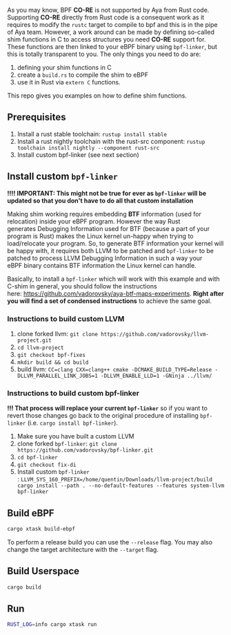 As you may know, BPF **CO-RE** is not supported by Aya from Rust code.
Supporting **CO-RE** directly from Rust code is a consequent work as it requires
to modify the `rustc` target to compile to bpf and this is in the pipe of Aya team.
However, a work around can be made by defining so-called shim functions in C
to access structures you need **CO-RE** support for. These functions are
then linked to your eBPF binary using `bpf-linker`, but this is totally
transparent to you. The only things you need to do are:
1. defining your shim functions in C
1. create a `build.rs` to compile the shim to eBPF
1. use it in Rust via `extern C` functions. 

This repo gives you examples on how to define shim functions.

## Prerequisites

1. Install a rust stable toolchain: `rustup install stable`
1. Install a rust nightly toolchain with the rust-src component: `rustup toolchain install nightly --component rust-src`
1. Install custom bpf-linker (see next section)

## Install custom `bpf-linker`

**!!!! IMPORTANT: This might not be true for ever as `bpf-linker` will be
updated so that you don't have to do all that custom installation**

Making shim working requires embedding **BTF** information (used for relocation)
inside your eBPF program. However the way Rust generates Debugging Information 
used for BTF (because a part of your program is Rust) makes the Linux kernel 
un-happy when trying to load/relocate your program. So, to generate BTF
information your kernel will be happy with, it requires both LLVM to be patched
and `bpf-linker` to be patched to process LLVM Debugging Information
in such a way your eBPF binary contains BTF information the Linux kernel can
handle.

Basically, to install a `bpf-linker` which will work with this example and with 
C-shim in general, you should follow the instructions here: https://github.com/vadorovsky/aya-btf-maps-experiments. **Right after you will find a set of condensed instructions** to achieve the same goal.

### Instructions to build custom LLVM
1. clone forked llvm: `git clone https://github.com/vadorovsky/llvm-project.git`
1. `cd llvm-project`
1. `git checkout bpf-fixes`
1. `mkdir build && cd build`
1. build llvm: `CC=clang CXX=clang++ cmake -DCMAKE_BUILD_TYPE=Release -DLLVM_PARALLEL_LINK_JOBS=1 -DLLVM_ENABLE_LLD=1 -GNinja ../llvm/`

### Instructions to build custom bpf-linker

**!!! That process will replace your current `bpf-linker`** so if you want
to revert those changes go back to the original procedure of installing `bpf-linker` (i.e. `cargo install bpf-linker`).

1. Make sure you have built a custom LLVM
1. clone forked `bpf-linker`: `git clone https://github.com/vadorovsky/bpf-linker.git`
1. `cd bpf-linker`
1. `git checkout fix-di`
1. Install custom `bpf-linker` : `LLVM_SYS_160_PREFIX=/home/quentin/Downloads/llvm-project/build cargo install --path . --no-default-features --features system-llvm bpf-linker`


## Build eBPF

```bash
cargo xtask build-ebpf
```

To perform a release build you can use the `--release` flag.
You may also change the target architecture with the `--target` flag.

## Build Userspace

```bash
cargo build
```

## Run

```bash
RUST_LOG=info cargo xtask run
```
